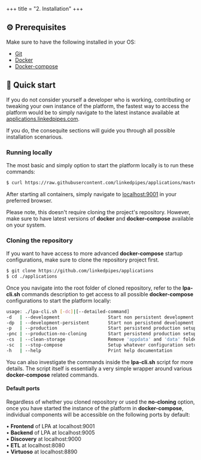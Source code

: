 +++
title = "2. Installation"
+++

## ⚙️ Prerequisites

Make sure to have the following installed in your OS:

- [Git](https://git-scm.com) </br>
- [Docker](https://www.docker.com) </br>
- [Docker-compose](https://docs.docker.com/compose/install/) </br>

## 🚀 Quick start

If you do not consider yourself a developer who is working, contributing or tweaking
your own instance of the platform, the fastest way to access the platform would be to simply
navigate to the latest instance available at [applications.linkedpipes.com](www.applications.linkedpipes.com).

If you do, the consequite sections will guide you through all possible installation scenarious.

### Running locally

The most basic and simply option to start the platform locally is to run these commands:

```bash
$ curl https://raw.githubusercontent.com/linkedpipes/applications/master/lpa-cli.sh -o lpa-cli.sh && ./lpa-cli.sh --production-no-cloning
```

After starting all containers, simply navigate to [localhost:9001](http://localhost:9001) in your preferred browser.

Please note, this doesn't require cloning the project's repository.
However, make sure to have latest versions of **docker** and **docker-compose** available on your system.

### Cloning the repository

If you want to have access to more advanced **docker-compose** startup configurations, make sure to clone the repository project first.

```bash
$ git clone https://github.com/linkedpipes/applications
$ cd ./applications
```

Once you navigate into the root folder of cloned repository, refer to the **lpa-cli.sh** commands description to get access to all possible
**docker-compose** configurations to start the platform locally:

```bash
usage: ./lpa-cli.sh [-dc]|[--detailed-command]
-d   | --development                  Start non persistent development setup (assumes repository is already cloned)
-dp  | --development-persistent       Start non persistend development setup (assumes repository is already cloned)
-p   | --production                   Start persistend production setup (assumes repository is already cloned)
-pnc | --production-no-cloning        Start persistend production setup [NO CLONING REQUIRED ;-)]
-cs  | --clean-storage                Remove 'appdata' and 'data' folders with database data and etc
-sc  | --stop-compose                 Setup whatever configuration setup is currently running
-h   | --help                         Print help documentation
```

You can also investigate the commands inside the **lpa-cli.sh** script for more details. The script itself is essentially a very simple wrapper around various
**docker-compose** related commands.

#### Default ports

Regardless of whether you cloned repository or used the **no-cloning** option, once you have started the instance of the platform in
**docker-compose**, individual components will be accessible on the following ports by default:

• **Frontend** of LPA at localhost:9001 <br />
• **Backend** of LPA at localhost:9005 <br />
• **Discovery** at localhost:9000 <br />
• **ETL** at localhost:8080 <br />
• **Virtuoso** at localhost:8890
